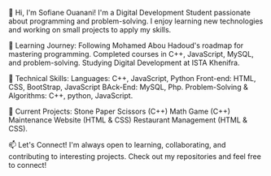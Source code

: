 👋 Hi, I'm Sofiane Ouanani!
I'm a Digital Development Student passionate about programming and problem-solving. I enjoy learning new technologies and working on small projects to apply my skills.

🔹 Learning Journey:
Following Mohamed Abou Hadoud's roadmap for mastering programming.
Completed courses in C++, JavaScript, MySQL, and problem-solving.
Studying Digital Development at ISTA Khenifra.

🔹 Technical Skills:
Languages: C++, JavaScript, Python
Front-end: HTML, CSS, BootStrap, JavaScript
BAck-End: MySQL, Php.
Problem-Solving & Algorithms: C++, python, JavaScript.

🔹 Current Projects:
Stone Paper Scissors (C++)
Math Game (C++)
Maintenance Website (HTML & CSS)
Restaurant Management (HTML & CSS).

📫 Let's Connect!
I'm always open to learning, collaborating, and contributing to interesting projects. Check out my repositories and feel free to connect!

<!---
SoufianeOuani/SoufianeOuani is a ✨ special ✨ repository because its `README.md` (this file) appears on your GitHub profile.
You can click the Preview link to take a look at your changes.
--->
